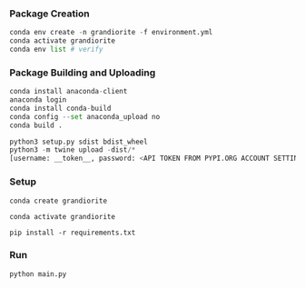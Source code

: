 ### Package Creation

``` python
conda env create -n grandiorite -f environment.yml
conda activate grandiorite
conda env list # verify
```

### Package Building and Uploading

``` python
conda install anaconda-client
anaconda login
conda install conda-build
conda config --set anaconda_upload no
conda build .
```


``` python
python3 setup.py sdist bdist_wheel
python3 -m twine upload -dist/*
[username: __token__, password: <API TOKEN FROM PYPI.ORG ACCOUNT SETTINGS>]
```




### Setup

`conda create grandiorite`

`conda activate grandiorite`

`pip install -r requirements.txt`

### Run

`python main.py`
